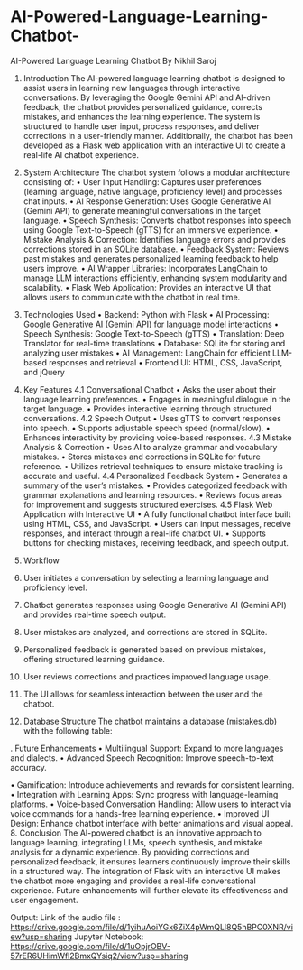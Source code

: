 # AI-Powered-Language-Learning-Chatbot-
AI-Powered Language Learning Chatbot 
By Nikhil Saroj
1. Introduction
The AI-powered language learning chatbot is designed to assist users in learning new languages through interactive conversations. By leveraging the Google Gemini API and AI-driven feedback, the chatbot provides personalized guidance, corrects mistakes, and enhances the learning experience. The system is structured to handle user input, process responses, and deliver corrections in a user-friendly manner. Additionally, the chatbot has been developed as a Flask web application with an interactive UI to create a real-life AI chatbot experience.
2. System Architecture
The chatbot system follows a modular architecture consisting of:
•	User Input Handling: Captures user preferences (learning language, native language, proficiency level) and processes chat inputs.
•	AI Response Generation: Uses Google Generative AI (Gemini API) to generate meaningful conversations in the target language.
•	Speech Synthesis: Converts chatbot responses into speech using Google Text-to-Speech (gTTS) for an immersive experience.
•	Mistake Analysis & Correction: Identifies language errors and provides corrections stored in an SQLite database.
•	Feedback System: Reviews past mistakes and generates personalized learning feedback to help users improve.
•	AI Wrapper Libraries: Incorporates LangChain to manage LLM interactions efficiently, enhancing system modularity and scalability.
•	Flask Web Application: Provides an interactive UI that allows users to communicate with the chatbot in real time.
3. Technologies Used
•	Backend: Python with Flask
•	AI Processing: Google Generative AI (Gemini API) for language model interactions
•	Speech Synthesis: Google Text-to-Speech (gTTS)
•	Translation: Deep Translator for real-time translations
•	Database: SQLite for storing and analyzing user mistakes
•	AI Management: LangChain for efficient LLM-based responses and retrieval
•	Frontend UI: HTML, CSS, JavaScript, and jQuery


4. Key Features
4.1 Conversational Chatbot
•	Asks the user about their language learning preferences.
•	Engages in meaningful dialogue in the target language.
•	Provides interactive learning through structured conversations.
4.2 Speech Output
•	Uses gTTS to convert responses into speech.
•	Supports adjustable speech speed (normal/slow).
•	Enhances interactivity by providing voice-based responses.
4.3 Mistake Analysis & Correction
•	Uses AI to analyze grammar and vocabulary mistakes.
•	Stores mistakes and corrections in SQLite for future reference.
•	Utilizes retrieval techniques to ensure mistake tracking is accurate and useful.
4.4 Personalized Feedback System
•	Generates a summary of the user’s mistakes.
•	Provides categorized feedback with grammar explanations and learning resources.
•	Reviews focus areas for improvement and suggests structured exercises.
4.5 Flask Web Application with Interactive UI
•	A fully functional chatbot interface built using HTML, CSS, and JavaScript.
•	Users can input messages, receive responses, and interact through a real-life chatbot UI.
•	Supports buttons for checking mistakes, receiving feedback, and speech output.
5. Workflow
1.	User initiates a conversation by selecting a learning language and proficiency level.
2.	Chatbot generates responses using Google Generative AI (Gemini API) and provides real-time speech output.
3.	User mistakes are analyzed, and corrections are stored in SQLite.
4.	Personalized feedback is generated based on previous mistakes, offering structured learning guidance.
5.	User reviews corrections and practices improved language usage.
6.	The UI allows for seamless interaction between the user and the chatbot.




6. Database Structure
The chatbot maintains a database (mistakes.db) with the following table:
 
. Future Enhancements
•	Multilingual Support: Expand to more languages and dialects.
•	Advanced Speech Recognition: Improve speech-to-text accuracy.
			
			
•	Gamification: Introduce achievements and rewards for consistent learning.
•	Integration with Learning Apps: Sync progress with language-learning platforms.
•	Voice-based Conversation Handling: Allow users to interact via voice commands for a hands-free learning experience.
•	Improved UI Design: Enhance chatbot interface with better animations and visual appeal.
8. Conclusion
The AI-powered chatbot is an innovative approach to language learning, integrating LLMs, speech synthesis, and mistake analysis for a dynamic experience. By providing corrections and personalized feedback, it ensures learners continuously improve their skills in a structured way. The integration of Flask with an interactive UI makes the chatbot more engaging and provides a real-life conversational experience. Future enhancements will further elevate its effectiveness and user engagement.





Output:
Link of the audio file : https://drive.google.com/file/d/1yihuAoiYGx6ZiX4pWmQLl8Q5hBPC0XNR/view?usp=sharing
Jupyter Notebook: https://drive.google.com/file/d/1uOpjrOBV-57rER6UHimWfl2BmxQYsiq2/view?usp=sharing

     

 
 
 
 


